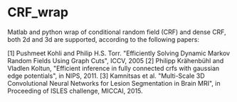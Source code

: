 # CRF_wrap
Matlab and python wrap of conditional random field (CRF) and dense CRF, both 2d and 3d are supported, according to the following papers:

[1] Pushmeet Kohli and Philip H.S. Torr. "Efficiently Solving Dynamic Markov Random Fields Using Graph Cuts", ICCV, 2005
[2] Philipp Krähenbühl and Vladlen Koltun, "Efficient inference in fully connected crfs with gaussian edge potentials", in NIPS, 2011.
[3] Kamnitsas et al. "Multi-Scale 3D Convolutional Neural Networks for Lesion Segmentation in Brain MRI", in Proceeding of ISLES challenge, MICCAI, 2015.

